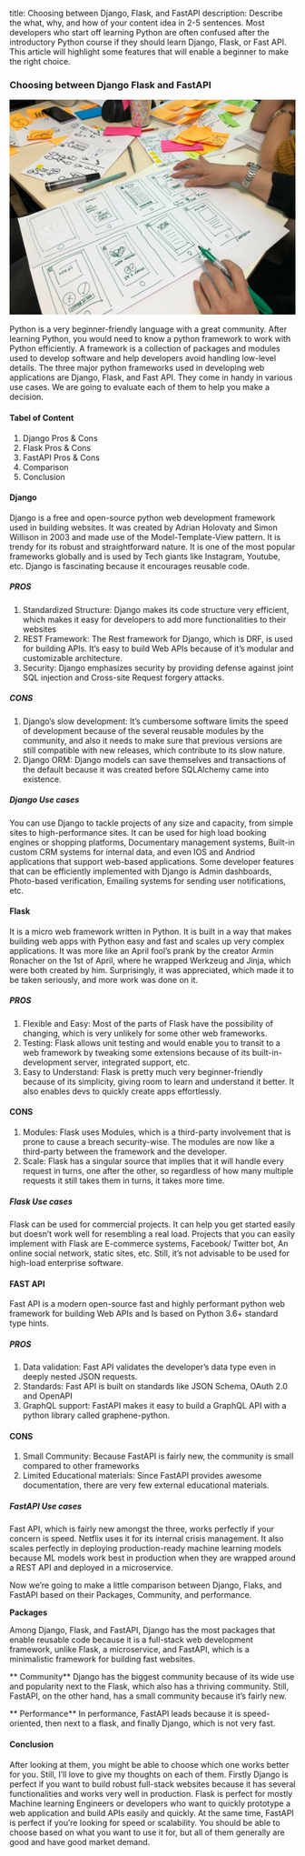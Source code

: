 title: Choosing between Django, Flask, and FastAPI
description: Describe the what, why, and how of your content idea in 2-5 sentences.
Most developers who start off learning Python are often confused after the introductory Python course if they should learn Django, Flask, or Fast API. This article will highlight some features that will enable a beginner to make the right choice.

### Choosing between Django Flask and FastAPI



![Simple](https://github.com/jamessandy/engineering-education/blob/new-article/articles/prototyping-machine-learning-models-with-streamlit/hero.jpg)

Python is a very beginner-friendly language with a great community. After learning Python, you would need to know a python framework to work with Python efficiently. A framework is a collection of packages and modules used to develop software and help developers avoid handling low-level details. The three major python frameworks used in developing web applications are  Django, Flask, and Fast API. They come in handy in various use cases. We are going to evaluate each of them to help you make a decision.

#### Tabel of Content
1. Django Pros & Cons
2. Flask Pros & Cons
3. FastAPI Pros & Cons
4. Comparison
5. Conclusion


#### Django
Django is a free and open-source python web development framework used in building websites. It was created by Adrian Holovaty and Simon Willison in 2003 and made use of the Model-Template-View pattern. It is trendy for its robust and straightforward nature. It is one of the most popular frameworks globally and is used by Tech giants like Instagram, Youtube, etc. Django is fascinating because it encourages reusable code.

##### PROS
1. Standardized Structure: Django makes its code structure very efficient, which makes it easy for developers to add more functionalities to their websites
2. REST Framework: The Rest framework for Django, which is DRF, is used for building APIs. It’s easy to build Web APIs because of it’s modular and customizable architecture.
3. Security: Django emphasizes security by providing defense against joint SQL injection and Cross-site Request forgery attacks.


##### CONS
1. Django’s slow development: It’s cumbersome software limits the speed of development because of the several reusable modules by the community, and also it needs to make sure that previous versions are still compatible with new releases, which contribute to its slow nature. 
2. Django ORM: Django models can save themselves and transactions of the default because it was created before SQLAlchemy came into existence.

##### Django Use cases
You can use Django to tackle projects of any size and capacity, from simple sites to high-performance sites. It can be used for high load booking engines or shopping platforms, Documentary management systems, Built-in custom CRM systems for internal data, and even IOS and Andriod applications that support web-based applications. Some developer features that can be efficiently implemented with Django is Admin dashboards, Photo-based verification, Emailing systems for sending user notifications, etc.

#### Flask
It is a micro web framework written in Python. It is built in a way that makes building web apps with Python easy and fast and scales up very complex applications. It was more like an April fool’s prank by the creator Armin Ronacher on the 1st of April, where he wrapped Werkzeug and Jinja, which were both created by him. Surprisingly, it was appreciated, which made it to be taken seriously, and more work was done on it.

##### PROS
1. Flexible and Easy: Most of the parts of Flask have the possibility of changing, which is very unlikely for some other web frameworks.
2. Testing: Flask allows unit testing and would enable you to transit to a web framework by tweaking some extensions because of its built-in-development server, integrated support, etc.
3. Easy to Understand: Flask is pretty much very beginner-friendly because of its simplicity, giving room to learn and understand it better. It also enables devs to quickly create apps effortlessly. 

#### CONS
1. Modules: Flask uses Modules, which is a third-party involvement that is prone to cause a breach security-wise. The modules are now like a third-party between the framework and the developer.
2. Scale: Flask has a singular source that implies that it will handle every request in turns, one after the other, so regardless of how many multiple requests it still takes them in turns, it takes more time.

##### Flask Use cases
Flask can be used for commercial projects. It can help you get started easily but doesn’t work well for resembling a real load. Projects that you can easily implement with Flask are E-commerce systems, Facebook/ Twitter bot, An online social network, static sites, etc. Still, it’s not advisable to be used for high-load enterprise software.

#### FAST API  
Fast API is a modern open-source fast and highly performant python web framework for building Web APIs and Is based on Python 3.6+ standard type hints. 

##### PROS
1. Data validation: Fast API validates the developer’s data type even in deeply nested JSON requests.
2. Standards: Fast API is built on standards like JSON Schema, OAuth 2.0 and OpenAPI
3. GraphQL support: FastAPI makes it easy to build a GraphQL API with a python library called graphene-python.

#### CONS
1. Small Community: Because FastAPI is fairly new, the community is small compared to other frameworks
2. Limited Educational materials: Since FastAPI provides awesome documentation, there are very few external educational materials.

##### FastAPI Use cases
Fast API, which is fairly new amongst the three, works perfectly if your concern is speed. Netflix uses it for its internal crisis management. It also scales perfectly in deploying production-ready machine learning models because ML models work best in production when they are wrapped around a REST API and deployed in a microservice.

Now we’re going to make a little comparison between Django, Flaks, and FastAPI based on their  Packages, Community, and performance.

**Packages**

Among Django, Flask, and FastAPI, Django has the most packages that enable reusable code because it is a full-stack web development framework, unlike Flask, a microservice, and FastAPI, which is a minimalistic framework for building fast websites.

** Community**
Django has the biggest community because of its wide use and popularity next to the Flask, which also has a thriving community. Still, FastAPI, on the other hand, has a small community because it’s fairly new.

** Performance**
In performance, FastAPI leads because it is speed-oriented, then next to a flask, and finally Django, which is not very fast.

#### Conclusion
After looking at them, you might be able to choose which one works better for you. Still, I’ll love to give my thoughts on each of them. Firstly Django is perfect if you want to build robust full-stack websites because it has several functionalities and works very well in production. Flask is perfect for mostly Machine learning Engineers or developers who want to quickly prototype a web application and build APIs easily and quickly. At the same time, FastAPI is perfect if you’re looking for speed or scalability. You should be able to choose based on what you want to use it for, but all of them generally are good and have good market demand.
